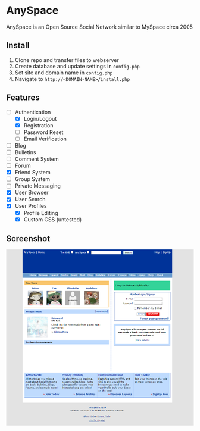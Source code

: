 # AnySpace 
AnySpace is an Open Source Social Network similar to MySpace circa 2005 

## Install

1. Clone repo and transfer files to webserver
2. Create database and update settings in `config.php`
3. Set site and domain name in `config.php`
4. Navigate to `http://<DOMAIN-NAME>/install.php` 

## Features

- [ ] Authentication
  - [x] Login/Logout
  - [x] Registration
  - [ ] Password Reset
  - [ ] Email Verification
- [ ] Blog
- [ ] Bulletins
- [ ] Comment System
- [ ] Forum
- [x] Friend System
- [ ] Group System
- [ ] Private Messaging
- [x] User Browser
- [x] User Search
- [x] User Profiles
  - [x] Profile Editing 
  - [x] Custom CSS (untested)

## Screenshot

![screenshot](docs/screenshot.png)


